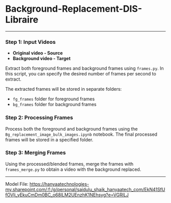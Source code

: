 # Background-Replacement-DIS-Libraire

---

### Step 1: Input Videos

- **Original video - Source**
- **Background video - Target**

Extract both foreground frames and background frames using `frames.py`. In this script, you can specify the desired number of frames per second to extract.

The extracted frames will be stored in separate folders:
- `fg_frames` folder for foreground frames
- `bg_frames` folder for background frames

### Step 2: Processing Frames

Process both the foreground and background frames using the `Bg_replacement_image_bulk_images.ipynb` notebook. The final processed frames will be stored in a specified folder.

### Step 3: Merging Frames

Using the processed/blended frames, merge the frames with `frames_merge.py` to obtain a video with the background replaced.

---


Model File: https://hanyaatechnologies-my.sharepoint.com/:f:/g/personal/saidulu_shaik_hanyaatech_com/EkN41SfUfOVIj_yEkuCmDm0BC_o68lLM2UEnzhK1NEhsyg?e=VGRlLJ
